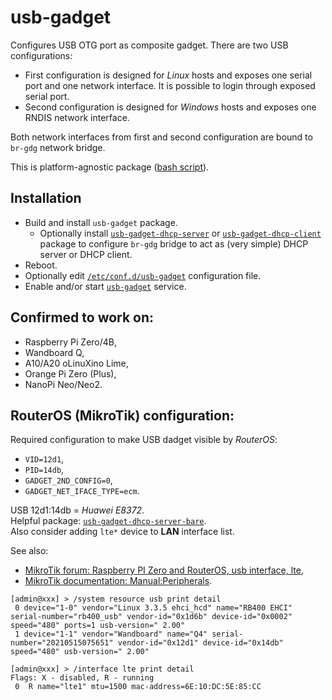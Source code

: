 # usb-gadget

Configures USB OTG port as composite gadget.
There are two USB configurations:
- First configuration is designed for *Linux* hosts and exposes one serial port and one network interface.
  It is possible to login through exposed serial port.
- Second configuration is designed for *Windows* hosts and exposes one RNDIS network interface.

Both network interfaces from first and second configuration are bound to `br-gdg` network bridge.

This is platform-agnostic package ([bash script](usb-gadget.sh)).

## Installation

- Build and install `usb-gadget` package.
  - Optionally install [`usb-gadget-dhcp-server`](50-br-gdg-dhcp-server.network) or
    [`usb-gadget-dhcp-client`](50-br-gdg-dhcp-client.network) package to configure `br-gdg` bridge
    to act as (very simple) DHCP server or DHCP client.
- Reboot.
- Optionally edit [`/etc/conf.d/usb-gadget`](env) configuration file.
- Enable and/or start [`usb-gadget`](usb-gadget.service) service.

## Confirmed to work on:

- Raspberry Pi Zero/4B,
- Wandboard Q,
- A10/A20 oLinuXino Lime,
- Orange Pi Zero (Plus),
- NanoPi Neo/Neo2.

## RouterOS (MikroTik) configuration:

Required configuration to make USB dadget visible by *RouterOS*:

* `VID=12d1`,
* `PID=14db`,
* `GADGET_2ND_CONFIG=0`,
* `GADGET_NET_IFACE_TYPE=ecm`.

USB 12d1:14db = *Huawei E8372*.\
Helpful package: [`usb-gadget-dhcp-server-bare`](50-br-gdg-dhcp-server-bare.network).\
Also consider adding `lte*` device to **LAN** interface list.

See also:

* [MikroTik forum: Raspberry PI Zero and RouterOS, usb interface, lte](https://forum.mikrotik.com/viewtopic.php?t=131188),
* [MikroTik documentation: Manual:Peripherals](https://wiki.mikrotik.com/wiki/Manual:Peripherals).

```
[admin@xxx] > /system resource usb print detail 
 0 device="1-0" vendor="Linux 3.3.5 ehci_hcd" name="RB400 EHCI" serial-number="rb400_usb" vendor-id="0x1d6b" device-id="0x0002" speed="480" ports=1 usb-version=" 2.00" 
 1 device="1-1" vendor="Wandboard" name="Q4" serial-number="20210515075651" vendor-id="0x12d1" device-id="0x14db" speed="480" usb-version=" 2.00" 

[admin@xxx] > /interface lte print detail 
Flags: X - disabled, R - running 
 0  R name="lte1" mtu=1500 mac-address=6E:10:DC:5E:85:CC
```
